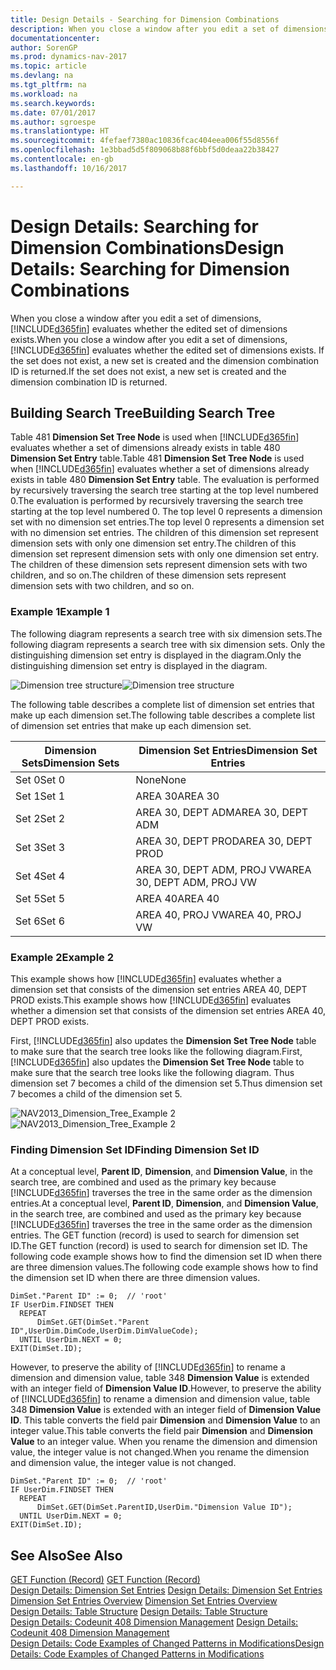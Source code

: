 ```yaml
---
title: Design Details - Searching for Dimension Combinations
description: When you close a window after you edit a set of dimensions, [!INCLUDE[d365fin](includes/d365fin_md.md)] evaluates whether the edited set of dimensions exists. If the set does not exist, a new set is created and the dimension combination ID is returned.
documentationcenter: 
author: SorenGP
ms.prod: dynamics-nav-2017
ms.topic: article
ms.devlang: na
ms.tgt_pltfrm: na
ms.workload: na
ms.search.keywords: 
ms.date: 07/01/2017
ms.author: sgroespe
ms.translationtype: HT
ms.sourcegitcommit: 4fefaef7380ac10836fcac404eea006f55d8556f
ms.openlocfilehash: 1e3bbad5d5f809068b88f6bbf5d0deaa22b38427
ms.contentlocale: en-gb
ms.lasthandoff: 10/16/2017

---
```

# <a name="design-details-searching-for-dimension-combinations"></a><span data-ttu-id="ec9ca-104">Design Details: Searching for Dimension Combinations</span><span class="sxs-lookup"><span data-stu-id="ec9ca-104">Design Details: Searching for Dimension Combinations</span></span>
<span data-ttu-id="ec9ca-105">When you close a window after you edit a set of dimensions, [!INCLUDE[d365fin](includes/d365fin_md.md)] evaluates whether the edited set of dimensions exists.</span><span class="sxs-lookup"><span data-stu-id="ec9ca-105">When you close a window after you edit a set of dimensions, [!INCLUDE[d365fin](includes/d365fin_md.md)] evaluates whether the edited set of dimensions exists.</span></span> <span data-ttu-id="ec9ca-106">If the set does not exist, a new set is created and the dimension combination ID is returned.</span><span class="sxs-lookup"><span data-stu-id="ec9ca-106">If the set does not exist, a new set is created and the dimension combination ID is returned.</span></span>  

## <a name="building-search-tree"></a><span data-ttu-id="ec9ca-107">Building Search Tree</span><span class="sxs-lookup"><span data-stu-id="ec9ca-107">Building Search Tree</span></span>  
 <span data-ttu-id="ec9ca-108">Table 481 **Dimension Set Tree Node** is used when [!INCLUDE[d365fin](includes/d365fin_md.md)] evaluates whether a set of dimensions already exists in table 480 **Dimension Set Entry** table.</span><span class="sxs-lookup"><span data-stu-id="ec9ca-108">Table 481 **Dimension Set Tree Node** is used when [!INCLUDE[d365fin](includes/d365fin_md.md)] evaluates whether a set of dimensions already exists in table 480 **Dimension Set Entry** table.</span></span> <span data-ttu-id="ec9ca-109">The evaluation is performed by recursively traversing the search tree starting at the top level numbered 0.</span><span class="sxs-lookup"><span data-stu-id="ec9ca-109">The evaluation is performed by recursively traversing the search tree starting at the top level numbered 0.</span></span> <span data-ttu-id="ec9ca-110">The top level 0 represents a dimension set with no dimension set entries.</span><span class="sxs-lookup"><span data-stu-id="ec9ca-110">The top level 0 represents a dimension set with no dimension set entries.</span></span> <span data-ttu-id="ec9ca-111">The children of this dimension set represent dimension sets with only one dimension set entry.</span><span class="sxs-lookup"><span data-stu-id="ec9ca-111">The children of this dimension set represent dimension sets with only one dimension set entry.</span></span> <span data-ttu-id="ec9ca-112">The children of these dimension sets represent dimension sets with two children, and so on.</span><span class="sxs-lookup"><span data-stu-id="ec9ca-112">The children of these dimension sets represent dimension sets with two children, and so on.</span></span>  

### <a name="example-1"></a><span data-ttu-id="ec9ca-113">Example 1</span><span class="sxs-lookup"><span data-stu-id="ec9ca-113">Example 1</span></span>  
 <span data-ttu-id="ec9ca-114">The following diagram represents a search tree with six dimension sets.</span><span class="sxs-lookup"><span data-stu-id="ec9ca-114">The following diagram represents a search tree with six dimension sets.</span></span> <span data-ttu-id="ec9ca-115">Only the distinguishing dimension set entry is displayed in the diagram.</span><span class="sxs-lookup"><span data-stu-id="ec9ca-115">Only the distinguishing dimension set entry is displayed in the diagram.</span></span>  

 <span data-ttu-id="ec9ca-116">![Dimension tree structure](media/nav2013_dimension_tree.png "NAV2013_Dimension_Tree")</span><span class="sxs-lookup"><span data-stu-id="ec9ca-116">![Dimension tree structure](media/nav2013_dimension_tree.png "NAV2013_Dimension_Tree")</span></span>  

 <span data-ttu-id="ec9ca-117">The following table describes a complete list of dimension set entries that make up each dimension set.</span><span class="sxs-lookup"><span data-stu-id="ec9ca-117">The following table describes a complete list of dimension set entries that make up each dimension set.</span></span>  

|<span data-ttu-id="ec9ca-118">Dimension Sets</span><span class="sxs-lookup"><span data-stu-id="ec9ca-118">Dimension Sets</span></span>|<span data-ttu-id="ec9ca-119">Dimension Set Entries</span><span class="sxs-lookup"><span data-stu-id="ec9ca-119">Dimension Set Entries</span></span>|  
|--------------------|---------------------------|  
|<span data-ttu-id="ec9ca-120">Set 0</span><span class="sxs-lookup"><span data-stu-id="ec9ca-120">Set 0</span></span>|<span data-ttu-id="ec9ca-121">None</span><span class="sxs-lookup"><span data-stu-id="ec9ca-121">None</span></span>|  
|<span data-ttu-id="ec9ca-122">Set 1</span><span class="sxs-lookup"><span data-stu-id="ec9ca-122">Set 1</span></span>|<span data-ttu-id="ec9ca-123">AREA 30</span><span class="sxs-lookup"><span data-stu-id="ec9ca-123">AREA 30</span></span>|  
|<span data-ttu-id="ec9ca-124">Set 2</span><span class="sxs-lookup"><span data-stu-id="ec9ca-124">Set 2</span></span>|<span data-ttu-id="ec9ca-125">AREA 30, DEPT ADM</span><span class="sxs-lookup"><span data-stu-id="ec9ca-125">AREA 30, DEPT ADM</span></span>|  
|<span data-ttu-id="ec9ca-126">Set 3</span><span class="sxs-lookup"><span data-stu-id="ec9ca-126">Set 3</span></span>|<span data-ttu-id="ec9ca-127">AREA 30, DEPT PROD</span><span class="sxs-lookup"><span data-stu-id="ec9ca-127">AREA 30, DEPT PROD</span></span>|  
|<span data-ttu-id="ec9ca-128">Set 4</span><span class="sxs-lookup"><span data-stu-id="ec9ca-128">Set 4</span></span>|<span data-ttu-id="ec9ca-129">AREA 30, DEPT ADM, PROJ VW</span><span class="sxs-lookup"><span data-stu-id="ec9ca-129">AREA 30, DEPT ADM, PROJ VW</span></span>|  
|<span data-ttu-id="ec9ca-130">Set 5</span><span class="sxs-lookup"><span data-stu-id="ec9ca-130">Set 5</span></span>|<span data-ttu-id="ec9ca-131">AREA 40</span><span class="sxs-lookup"><span data-stu-id="ec9ca-131">AREA 40</span></span>|  
|<span data-ttu-id="ec9ca-132">Set 6</span><span class="sxs-lookup"><span data-stu-id="ec9ca-132">Set 6</span></span>|<span data-ttu-id="ec9ca-133">AREA 40, PROJ VW</span><span class="sxs-lookup"><span data-stu-id="ec9ca-133">AREA 40, PROJ VW</span></span>|  

### <a name="example-2"></a><span data-ttu-id="ec9ca-134">Example 2</span><span class="sxs-lookup"><span data-stu-id="ec9ca-134">Example 2</span></span>  
 <span data-ttu-id="ec9ca-135">This example shows how [!INCLUDE[d365fin](includes/d365fin_md.md)] evaluates whether a dimension set that consists of the dimension set entries AREA 40, DEPT PROD exists.</span><span class="sxs-lookup"><span data-stu-id="ec9ca-135">This example shows how [!INCLUDE[d365fin](includes/d365fin_md.md)] evaluates whether a dimension set that consists of the dimension set entries AREA 40, DEPT PROD exists.</span></span>  

 <span data-ttu-id="ec9ca-136">First, [!INCLUDE[d365fin](includes/d365fin_md.md)] also updates the **Dimension Set Tree Node** table to make sure that the search tree looks like the following diagram.</span><span class="sxs-lookup"><span data-stu-id="ec9ca-136">First, [!INCLUDE[d365fin](includes/d365fin_md.md)] also updates the **Dimension Set Tree Node** table to make sure that the search tree looks like the following diagram.</span></span> <span data-ttu-id="ec9ca-137">Thus dimension set 7 becomes a child of the dimension set 5.</span><span class="sxs-lookup"><span data-stu-id="ec9ca-137">Thus dimension set 7 becomes a child of the dimension set 5.</span></span>  

 <span data-ttu-id="ec9ca-138">![NAV2013&#95;Dimension&#95;Tree&#95;Example 2](media/nav2013_dimension_tree_example2.png "NAV2013_Dimension_Tree_Example2")</span><span class="sxs-lookup"><span data-stu-id="ec9ca-138">![NAV2013&#95;Dimension&#95;Tree&#95;Example 2](media/nav2013_dimension_tree_example2.png "NAV2013_Dimension_Tree_Example2")</span></span>  

### <a name="finding-dimension-set-id"></a><span data-ttu-id="ec9ca-139">Finding Dimension Set ID</span><span class="sxs-lookup"><span data-stu-id="ec9ca-139">Finding Dimension Set ID</span></span>  
 <span data-ttu-id="ec9ca-140">At a conceptual level, **Parent ID**, **Dimension**, and **Dimension Value**, in the search tree, are combined and used as the primary key because [!INCLUDE[d365fin](includes/d365fin_md.md)] traverses the tree in the same order as the dimension entries.</span><span class="sxs-lookup"><span data-stu-id="ec9ca-140">At a conceptual level, **Parent ID**, **Dimension**, and **Dimension Value**, in the search tree, are combined and used as the primary key because [!INCLUDE[d365fin](includes/d365fin_md.md)] traverses the tree in the same order as the dimension entries.</span></span> <span data-ttu-id="ec9ca-141">The GET function (record) is used to search for dimension set ID.</span><span class="sxs-lookup"><span data-stu-id="ec9ca-141">The GET function (record) is used to search for dimension set ID.</span></span> <span data-ttu-id="ec9ca-142">The following code example shows how to find the dimension set ID when there are three dimension values.</span><span class="sxs-lookup"><span data-stu-id="ec9ca-142">The following code example shows how to find the dimension set ID when there are three dimension values.</span></span>  

```  
DimSet."Parent ID" := 0;  // 'root'  
IF UserDim.FINDSET THEN  
  REPEAT  
      DimSet.GET(DimSet."Parent ID",UserDim.DimCode,UserDim.DimValueCode);  
  UNTIL UserDim.NEXT = 0;  
EXIT(DimSet.ID);  

```  

 <span data-ttu-id="ec9ca-143">However, to preserve the ability of [!INCLUDE[d365fin](includes/d365fin_md.md)] to rename a dimension and dimension value, table 348 **Dimension Value** is extended with an integer field of **Dimension Value ID**.</span><span class="sxs-lookup"><span data-stu-id="ec9ca-143">However, to preserve the ability of [!INCLUDE[d365fin](includes/d365fin_md.md)] to rename a dimension and dimension value, table 348 **Dimension Value** is extended with an integer field of **Dimension Value ID**.</span></span> <span data-ttu-id="ec9ca-144">This table converts the field pair **Dimension** and **Dimension Value** to an integer value.</span><span class="sxs-lookup"><span data-stu-id="ec9ca-144">This table converts the field pair **Dimension** and **Dimension Value** to an integer value.</span></span> <span data-ttu-id="ec9ca-145">When you rename the dimension and dimension value, the integer value is not changed.</span><span class="sxs-lookup"><span data-stu-id="ec9ca-145">When you rename the dimension and dimension value, the integer value is not changed.</span></span>  

```  
DimSet."Parent ID" := 0;  // 'root'  
IF UserDim.FINDSET THEN  
  REPEAT  
      DimSet.GET(DimSet.ParentID,UserDim."Dimension Value ID");  
  UNTIL UserDim.NEXT = 0;  
EXIT(DimSet.ID);  

```  

## <a name="see-also"></a><span data-ttu-id="ec9ca-146">See Also</span><span class="sxs-lookup"><span data-stu-id="ec9ca-146">See Also</span></span>  
 <span data-ttu-id="ec9ca-147">[GET Function (Record)](https://msdn.microsoft.com/en-us/library/dd301056.aspx)  </span><span class="sxs-lookup"><span data-stu-id="ec9ca-147">[GET Function (Record)](https://msdn.microsoft.com/en-us/library/dd301056.aspx)  </span></span>  
 <span data-ttu-id="ec9ca-148">[Design Details: Dimension Set Entries](design-details-dimension-set-entries.md) </span><span class="sxs-lookup"><span data-stu-id="ec9ca-148">[Design Details: Dimension Set Entries](design-details-dimension-set-entries.md) </span></span>  
 <span data-ttu-id="ec9ca-149">[Dimension Set Entries Overview](design-details-dimension-set-entries-overview.md) </span><span class="sxs-lookup"><span data-stu-id="ec9ca-149">[Dimension Set Entries Overview](design-details-dimension-set-entries-overview.md) </span></span>  
 <span data-ttu-id="ec9ca-150">[Design Details: Table Structure](design-details-table-structure.md) </span><span class="sxs-lookup"><span data-stu-id="ec9ca-150">[Design Details: Table Structure](design-details-table-structure.md) </span></span>  
 <span data-ttu-id="ec9ca-151">[Design Details: Codeunit 408 Dimension Management](design-details-codeunit-408-dimension-management.md) </span><span class="sxs-lookup"><span data-stu-id="ec9ca-151">[Design Details: Codeunit 408 Dimension Management](design-details-codeunit-408-dimension-management.md) </span></span>  
 [<span data-ttu-id="ec9ca-152">Design Details: Code Examples of Changed Patterns in Modifications</span><span class="sxs-lookup"><span data-stu-id="ec9ca-152">Design Details: Code Examples of Changed Patterns in Modifications</span></span>](design-details-code-examples-of-changed-patterns-in-modifications.md)

